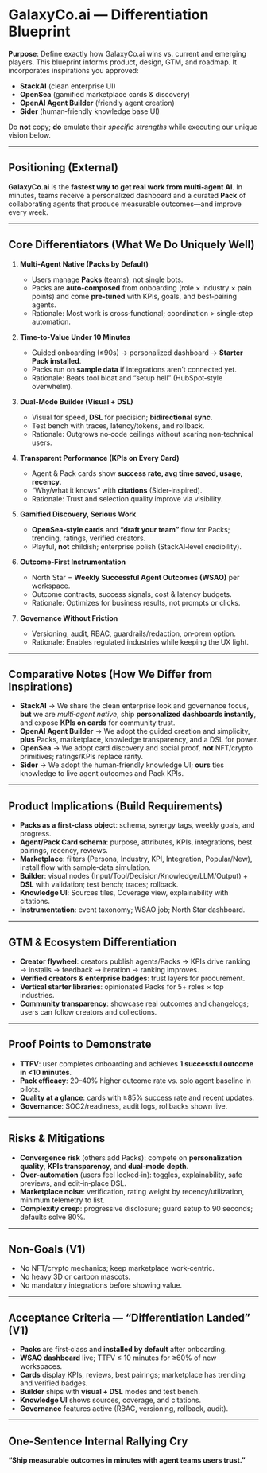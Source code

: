 # GalaxyCo.ai — Differentiation Blueprint

**Purpose**: Define exactly how GalaxyCo.ai wins vs. current and emerging players. This blueprint informs product, design, GTM, and roadmap. It incorporates inspirations you approved:
- **StackAI** (clean enterprise UI)
- **OpenSea** (gamified marketplace cards & discovery)
- **OpenAI Agent Builder** (friendly agent creation)
- **Sider** (human‑friendly knowledge base UI)

Do **not** copy; **do** emulate their *specific strengths* while executing our unique vision below.

---

## Positioning (External)
**GalaxyCo.ai** is the **fastest way to get real work from multi‑agent AI**. In minutes, teams receive a personalized dashboard and a curated **Pack** of collaborating agents that produce measurable outcomes—and improve every week.

---

## Core Differentiators (What We Do Uniquely Well)
1) **Multi‑Agent Native (Packs by Default)**  
   - Users manage **Packs** (teams), not single bots.  
   - Packs are **auto‑composed** from onboarding (role × industry × pain points) and come **pre‑tuned** with KPIs, goals, and best‑pairing agents.  
   - Rationale: Most work is cross‑functional; coordination > single‑step automation.

2) **Time‑to‑Value Under 10 Minutes**  
   - Guided onboarding (≤90s) → personalized dashboard → **Starter Pack installed**.  
   - Packs run on **sample data** if integrations aren’t connected yet.  
   - Rationale: Beats tool bloat and “setup hell” (HubSpot‑style overwhelm).

3) **Dual‑Mode Builder (Visual + DSL)**  
   - Visual for speed, **DSL** for precision; **bidirectional sync**.  
   - Test bench with traces, latency/tokens, and rollback.  
   - Rationale: Outgrows no‑code ceilings without scaring non‑technical users.

4) **Transparent Performance (KPIs on Every Card)**  
   - Agent & Pack cards show **success rate, avg time saved, usage, recency**.  
   - “Why/what it knows” with **citations** (Sider‑inspired).  
   - Rationale: Trust and selection quality improve via visibility.

5) **Gamified Discovery, Serious Work**  
   - **OpenSea‑style cards** and **“draft your team”** flow for Packs; trending, ratings, verified creators.  
   - Playful, **not** childish; enterprise polish (StackAI‑level credibility).

6) **Outcome‑First Instrumentation**  
   - North Star = **Weekly Successful Agent Outcomes (WSAO)** per workspace.  
   - Outcome contracts, success signals, cost & latency budgets.  
   - Rationale: Optimizes for business results, not prompts or clicks.

7) **Governance Without Friction**  
   - Versioning, audit, RBAC, guardrails/redaction, on‑prem option.  
   - Rationale: Enables regulated industries while keeping the UX light.

---

## Comparative Notes (How We Differ from Inspirations)
- **StackAI** → We share the clean enterprise look and governance focus, **but** we are *multi‑agent native*, ship **personalized dashboards instantly**, and expose **KPIs on cards** for community trust.  
- **OpenAI Agent Builder** → We adopt the guided creation and simplicity, **plus** Packs, marketplace, knowledge transparency, and a DSL for power.  
- **OpenSea** → We adopt card discovery and social proof, **not** NFT/crypto primitives; ratings/KPIs replace rarity.  
- **Sider** → We adopt the human‑friendly knowledge UI; **ours** ties knowledge to live agent outcomes and Pack KPIs.

---

## Product Implications (Build Requirements)
- **Packs as a first‑class object**: schema, synergy tags, weekly goals, and progress.  
- **Agent/Pack Card schema**: purpose, attributes, KPIs, integrations, best pairings, recency, reviews.  
- **Marketplace**: filters (Persona, Industry, KPI, Integration, Popular/New), install flow with sample‑data simulation.  
- **Builder**: visual nodes (Input/Tool/Decision/Knowledge/LLM/Output) + **DSL** with validation; test bench; traces; rollback.  
- **Knowledge UI**: Sources tiles, Coverage view, explainability with citations.  
- **Instrumentation**: event taxonomy; WSAO job; North Star dashboard.

---

## GTM & Ecosystem Differentiation
- **Creator flywheel**: creators publish agents/Packs → KPIs drive ranking → installs → feedback → iteration → ranking improves.  
- **Verified creators & enterprise badges**: trust layers for procurement.  
- **Vertical starter libraries**: opinionated Packs for 5+ roles × top industries.  
- **Community transparency**: showcase real outcomes and changelogs; users can follow creators and collections.

---

## Proof Points to Demonstrate
- **TTFV**: user completes onboarding and achieves **1 successful outcome in <10 minutes**.  
- **Pack efficacy**: 20–40% higher outcome rate vs. solo agent baseline in pilots.  
- **Quality at a glance**: cards with ≥85% success rate and recent updates.  
- **Governance**: SOC2/readiness, audit logs, rollbacks shown live.

---

## Risks & Mitigations
- **Convergence risk** (others add Packs): compete on **personalization quality**, **KPIs transparency**, and **dual‑mode depth**.  
- **Over‑automation** (users feel locked‑in): toggles, explainability, safe previews, and edit‑in‑place DSL.  
- **Marketplace noise**: verification, rating weight by recency/utilization, minimum telemetry to list.  
- **Complexity creep**: progressive disclosure; guard setup to 90 seconds; defaults solve 80%.

---

## Non‑Goals (V1)
- No NFT/crypto mechanics; keep marketplace work‑centric.  
- No heavy 3D or cartoon mascots.  
- No mandatory integrations before showing value.

---

## Acceptance Criteria — “Differentiation Landed” (V1)
- **Packs** are first‑class and **installed by default** after onboarding.  
- **WSAO dashboard** live; TTFV ≤ 10 minutes for ≥60% of new workspaces.  
- **Cards** display KPIs, reviews, best pairings; marketplace has trending and verified badges.  
- **Builder** ships with **visual + DSL** modes and test bench.  
- **Knowledge UI** shows sources, coverage, and citations.  
- **Governance** features active (RBAC, versioning, rollback, audit).

---

## One‑Sentence Internal Rallying Cry
**“Ship measurable outcomes in minutes with agent teams users trust.”**